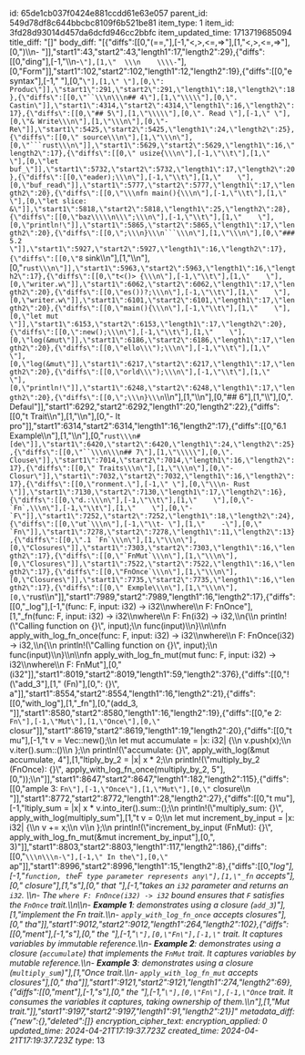 id: 65de1cb037f0424e881ccdd61e63e057
parent_id: 549d78df8c644bbcbc8109f6b521be81
item_type: 1
item_id: 3fd28d93014d457da6dcfd946cc2bbfc
item_updated_time: 1713719685094
title_diff: "[]"
body_diff: "[{\"diffs\":[[0,\"(==,\"],[-1,\"<,>,<=,=>\"],[1,\"&lt;,&gt;,&lt;=,=&gt;\"],[0,\")\\\n- \"]],\"start1\":43,\"start2\":43,\"length1\":17,\"length2\":29},{\"diffs\":[[0,\"ding\"],[-1,\"\\\n-` \"],[1,\"  \\\n    \\\\- `\"],[0,\"Form\"]],\"start1\":102,\"start2\":102,\"length1\":12,\"length2\":19},{\"diffs\":[[0,\"e syntax\"],[-1,\" \"],[0,\"`\"],[1,\" \"],[0,\": Produc\"]],\"start1\":291,\"start2\":291,\"length1\":18,\"length2\":18},{\"diffs\":[[0,\"``\\\n\\\n## 4\"],[1,\"\\\\\"],[0,\". Castin\"]],\"start1\":4314,\"start2\":4314,\"length1\":16,\"length2\":17},{\"diffs\":[[0,\"## 5\"],[1,\"\\\\\"],[0,\". Read \"],[-1,\" \"],[0,\"& Write\\\n\"],[1,\"\\\n\"],[0,\"- Re\"]],\"start1\":5425,\"start2\":5425,\"length1\":24,\"length2\":25},{\"diffs\":[[0,\" source\\\n\"],[1,\"\\\n\"],[0,\"```rust\\\n\"]],\"start1\":5629,\"start2\":5629,\"length1\":16,\"length2\":17},{\"diffs\":[[0,\" usize{\\\n\"],[-1,\"\\t\"],[1,\"    \"],[0,\"let buf_\"]],\"start1\":5732,\"start2\":5732,\"length1\":17,\"length2\":20},{\"diffs\":[[0,\"eader);\\\n\"],[-1,\"\\t\"],[1,\"    \"],[0,\"buf_read\"]],\"start1\":5777,\"start2\":5777,\"length1\":17,\"length2\":20},{\"diffs\":[[0,\"\\\nfn main(){\\\n\"],[-1,\"\\t\"],[1,\"    \"],[0,\"let slice: &\"]],\"start1\":5818,\"start2\":5818,\"length1\":25,\"length2\":28},{\"diffs\":[[0,\"baz\\\\\n\\\";\\\n\"],[-1,\"\\t\"],[1,\"    \"],[0,\"println!\"]],\"start1\":5865,\"start2\":5865,\"length1\":17,\"length2\":20},{\"diffs\":[[0,\";\\\n}\\\n```\\\n\"],[1,\"\\\n\"],[0,\"### 5.2 \"]],\"start1\":5927,\"start2\":5927,\"length1\":16,\"length2\":17},{\"diffs\":[[0,\"8` sink\\\n\"],[1,\"\\\n\"],[0,\"```rust\\\n\"]],\"start1\":5963,\"start2\":5963,\"length1\":16,\"length2\":17},{\"diffs\":[[0,\"t<()> {\\\n\"],[-1,\"\\t\"],[1,\"    \"],[0,\"writer.w\"]],\"start1\":6062,\"start2\":6062,\"length1\":17,\"length2\":20},{\"diffs\":[[0,\"es())?;\\\n\"],[-1,\"\\t\"],[1,\"    \"],[0,\"writer.w\"]],\"start1\":6101,\"start2\":6101,\"length1\":17,\"length2\":20},{\"diffs\":[[0,\"main(){\\\n\"],[-1,\"\\t\"],[1,\"    \"],[0,\"let mut \"]],\"start1\":6153,\"start2\":6153,\"length1\":17,\"length2\":20},{\"diffs\":[[0,\":new();\\\n\"],[-1,\"\\t\"],[1,\"    \"],[0,\"log(&mut\"]],\"start1\":6186,\"start2\":6186,\"length1\":17,\"length2\":20},{\"diffs\":[[0,\"ello\\\");\\\n\"],[-1,\"\\t\"],[1,\"    \"],[0,\"log(&mut\"]],\"start1\":6217,\"start2\":6217,\"length1\":17,\"length2\":20},{\"diffs\":[[0,\"orld\\\");\\\n\"],[-1,\"\\t\"],[1,\"    \"],[0,\"println!\"]],\"start1\":6248,\"start2\":6248,\"length1\":17,\"length2\":20},{\"diffs\":[[0,\";\\\n}\\\n```\\\n\"],[1,\"\\\n\"],[0,\"## 6\"],[1,\"\\\\\"],[0,\". Defaul\"]],\"start1\":6292,\"start2\":6292,\"length1\":20,\"length2\":22},{\"diffs\":[[0,\"t Trait\\\n\"],[1,\"\\\n\"],[0,\"- It pro\"]],\"start1\":6314,\"start2\":6314,\"length1\":16,\"length2\":17},{\"diffs\":[[0,\"6.1 Example\\\n\"],[1,\"\\\n\"],[0,\"```rust\\\n#[de\"]],\"start1\":6420,\"start2\":6420,\"length1\":24,\"length2\":25},{\"diffs\":[[0,\"``\\\n\\\n## 7\"],[1,\"\\\\\"],[0,\". Clouse\"]],\"start1\":7014,\"start2\":7014,\"length1\":16,\"length2\":17},{\"diffs\":[[0,\" Traits\\\n\"],[1,\"\\\n\"],[0,\"- Closur\"]],\"start1\":7032,\"start2\":7032,\"length1\":16,\"length2\":17},{\"diffs\":[[0,\"ronment.\"],[-1,\" \"],[0,\"\\\n- Rust \"]],\"start1\":7130,\"start2\":7130,\"length1\":17,\"length2\":16},{\"diffs\":[[0,\"d.:\\\n\"],[-1,\"\\t\"],[1,\"    \"],[0,\"- `Fn`,\\\n\"],[-1,\"\\t\"],[1,\"    \"],[0,\"- `F\"]],\"start1\":7252,\"start2\":7252,\"length1\":18,\"length2\":24},{\"diffs\":[[0,\"ut`\\\n\"],[-1,\"\\t- \"],[1,\"    -\"],[0,\" `Fn\"]],\"start1\":7278,\"start2\":7278,\"length1\":11,\"length2\":13},{\"diffs\":[[0,\".1 `Fn`\\\n\"],[1,\"\\\n\"],[0,\"Closures\"]],\"start1\":7303,\"start2\":7303,\"length1\":16,\"length2\":17},{\"diffs\":[[0,\"`FnMut`\\\n\"],[1,\"\\\n\"],[0,\"Closures\"]],\"start1\":7522,\"start2\":7522,\"length1\":16,\"length2\":17},{\"diffs\":[[0,\"FnOnce`\\\n\"],[1,\"\\\n\"],[0,\"Closures\"]],\"start1\":7735,\"start2\":7735,\"length1\":16,\"length2\":17},{\"diffs\":[[0,\" Exmple\\\n\"],[1,\"\\\n\"],[0,\"```rust\\\n\"]],\"start1\":7989,\"start2\":7989,\"length1\":16,\"length2\":17},{\"diffs\":[[0,\"_log\"],[-1,\"<F>(func: F, input: i32) -> i32\\\nwhere\\\n    F: FnOnce\"],[1,\"_fn<F>(func: F, input: i32) -> i32\\\nwhere\\\n    F: Fn(i32) -> i32,\\\n{\\\n    println!(\\\"Calling function on {}\\\", input);\\\n    func(input)\\\n}\\\n\\\nfn apply_with_log_fn_once<F>(func: F, input: i32) -> i32\\\nwhere\\\n    F: FnOnce(i32) -> i32,\\\n{\\\n    println!(\\\"Calling function on {}\\\", input);\\\n    func(input)\\\n}\\\n\\\nfn apply_with_log_fn_mut<F>(mut func: F, input: i32) -> i32\\\nwhere\\\n    F: FnMut\"],[0,\"(i32\"]],\"start1\":8019,\"start2\":8019,\"length1\":59,\"length2\":376},{\"diffs\":[[0,\"!(\\\"add_3\"],[1,\" (Fn)\"],[0,\": {}\\\", a\"]],\"start1\":8554,\"start2\":8554,\"length1\":16,\"length2\":21},{\"diffs\":[[0,\"with_log\"],[1,\"_fn\"],[0,\"(add_3, \"]],\"start1\":8580,\"start2\":8580,\"length1\":16,\"length2\":19},{\"diffs\":[[0,\"e 2: `Fn\"],[-1,\"Mut\"],[1,\"Once\"],[0,\"` closur\"]],\"start1\":8619,\"start2\":8619,\"length1\":19,\"length2\":20},{\"diffs\":[[0,\"t mu\"],[-1,\"t v = Vec::new();\\\n    let mut accumulate = |x: i32| {\\\n        v.push(x);\\\n        v.iter().sum::<i32>()\\\n    };\\\n    println!(\\\"accumulate: {}\\\", apply_with_log(&mut accumulate, 4\"],[1,\"ltiply_by_2 = |x| x * 2;\\\n    println!(\\\"multiply_by_2 (FnOnce): {}\\\", apply_with_log_fn_once(multiply_by_2, 5\"],[0,\"));\\\n\"]],\"start1\":8647,\"start2\":8647,\"length1\":182,\"length2\":115},{\"diffs\":[[0,\"ample 3: `Fn\"],[-1,\"Once\"],[1,\"Mut\"],[0,\"` closure\\\n  \"]],\"start1\":8772,\"start2\":8772,\"length1\":28,\"length2\":27},{\"diffs\":[[0,\"t mu\"],[-1,\"ltiply_sum = |x| x * v.into_iter().sum::<i32>();\\\n    println!(\\\"multiply_sum: {}\\\", apply_with_log(multiply_sum\"],[1,\"t v = 0;\\\n    let mut increment_by_input = |x: i32| {\\\n        v += x;\\\n        v\\\n    };\\\n    println!(\\\"increment_by_input (FnMut): {}\\\", apply_with_log_fn_mut(&mut increment_by_input\"],[0,\", 3)\"]],\"start1\":8803,\"start2\":8803,\"length1\":117,\"length2\":186},{\"diffs\":[[0,\"`\\\n\\\n-\"],[-1,\" In the\"],[0,\" `ap\"]],\"start1\":8996,\"start2\":8996,\"length1\":15,\"length2\":8},{\"diffs\":[[0,\"_log\"],[-1,\"` function, the `F` type parameter represents any\"],[1,\"_fn` accepts\"],[0,\" closure\"],[1,\"s\"],[0,\" that \"],[-1,\"takes an `i32` parameter and returns an `i32`. \\\n- The `where F: FnOnce(i32) -> i32` bound ensures that `F` satisfies the `FnOnce` trait.\\\n\\\n- **Example 1**: demonstrates using a closure (`add_3`)\"],[1,\"implement the Fn trait.\\\n- `apply_with_log_fn_once` accepts closures\"],[0,\" tha\"]],\"start1\":9012,\"start2\":9012,\"length1\":264,\"length2\":102},{\"diffs\":[[0,\"ment\"],[-1,\"s\"],[0,\" the \"],[-1,\"`\"],[0,\"Fn\"],[-1,\"` trait. It captures variables by immutable reference.\\\n- **Example 2**: demonstrates using a closure (`accumulate`) that implements the `FnMut` trait. It captures variables by mutable reference.\\\n- **Example 3**: demonstrates using a closure (`multiply_sum`)\"],[1,\"Once trait.\\\n- `apply_with_log_fn_mut` accepts closures\"],[0,\" tha\"]],\"start1\":9121,\"start2\":9121,\"length1\":274,\"length2\":69},{\"diffs\":[[0,\"ment\"],[-1,\"s\"],[0,\" the \"],[-1,\"`\"],[0,\"Fn\"],[-1,\"Once` trait. It consumes the variables it captures, taking ownership of them.\\\n\"],[1,\"Mut trait.\"]],\"start1\":9197,\"start2\":9197,\"length1\":91,\"length2\":21}]"
metadata_diff: {"new":{},"deleted":[]}
encryption_cipher_text: 
encryption_applied: 0
updated_time: 2024-04-21T17:19:37.723Z
created_time: 2024-04-21T17:19:37.723Z
type_: 13
